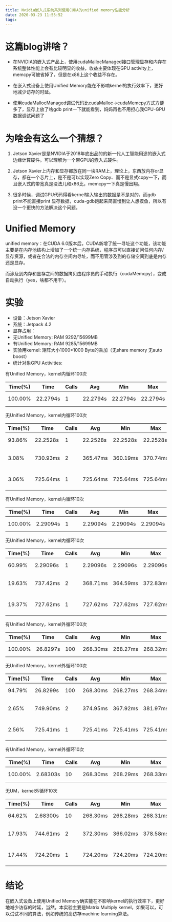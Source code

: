 ```yaml
---
title: Nvidia嵌入式系统系列使用CUDA的unified memory性能分析
date: 2020-03-23 11:55:52
tags:
---
```


# 这篇blog讲啥？

 - 在NVIDIA的嵌入式产品上，使用cudaMallocManaged接口管理显存和内存在系统整体性能上会有比较明显的收益，收益主要体现在GPU activity上，memcpy可被省掉了，但是在x86上这个收益不存在。

 - 在嵌入式设备上使用Unified Memory能在不影响kernel的执行效率下，更好地减少访存的时延。

 - 使用cudaMallocManaged调试代码比cudaMalloc->cudaMemcpy方式方便多了，显存上放了啥gdb print一下就能看到，妈妈再也不用担心我CPU-GPU数据调试问题了

# 为啥会有这么一个猜想？

 1.  Jetson Xavier是是NVIDIA于2018年底出品的的新一代人工智能用途的嵌入式边缘计算硬件。可以理解为一个带GPU的嵌入式硬件。

 2. Jetson Xavier上内存和显存都放在同一块RAM上，理论上，东西放内存or显存，都在一个芯片上，是不是可以实现Zero Copy、而不是显式copy一下，而且嵌入式的带宽真是没法儿和x86比，memcpy一下真是慢出翔。

 3. 很多时候，调试GPU代码得看kernel输入输出的数据是不是对的，而gdb print不能直接print 显存数据，cuda-gdb跑起来简直慢到让人想摸鱼，所以有没一个更快的方法解决这个问题。

# Unified Memory

unified memory：在CUDA 6.0版本后，CUDA新增了统一寻址这个功能，该功能主要是在内存池结构上增加了一个统一内存系统，程序员可以直接访问任何内存/显存资源，或者在合法的内存空间内寻址，而不用管涉及到的存储空间到底是内存还是显存。

而涉及到内存和显存之间的数据拷贝由程序员的手动执行（cudaMemcpy），变成自动执行（yes，啥都不用干）。

# 实验

 - 设备：Jetson Xavier 
 - 系统：Jetpack 4.2
 - 显存占用：
  - 无Unified Memory: RAM 9292/15699MB
  - 有Unified Memory: RAM 9285/15699MB
 - 实验用kernel: 矩阵大小1000*1000 Byte的乘加（无share memory 无auto boost）
 - 统计对象GPU Activities:

有Unified Memory，kernel内循环100次


| Time(%) | Time     | Calls | Avg      | Min      | Max      | Name                       |
| ------- | -------- | ----- | -------- | -------- | -------- | -------------------------- |
| 100.00% | 22.2794s | 1     | 22.2794s | 22.2794s | 22.2794s | AplusB(int, int, int, int) |

无Unified Memory，kernel内循环100次


| Time(%) | Time     | Calls | Avg      | Min      | Max      | Name                       |
| ------- | -------- | ----- | -------- | -------- | -------- | -------------------------- |
| 93.86%  | 22.2528s | 1     | 22.2528s | 22.2528s | 22.2528s | AplusB(int, int, int, int) |
| 3.08%   | 730.93ms | 2     | 365.47ms | 360.19ms | 370.74ms | [CUDA memcpy HtoD]         |
| 3.06%   | 725.64ms | 1     | 725.64ms | 725.64ms | 725.64ms | [CUDA memcpy DtoH]         |

有Unified Memory，kernel内循环10次	

| Time(%) | Time     | Calls | Avg      | Min      | Max      | Name                       |
| ------- | -------- | ----- | -------- | -------- | -------- | -------------------------- |
| 100.00% | 2.29094s | 1     | 2.29094s | 2.29094s | 2.29094s | AplusB(int, int, int, int) |

无Unified Memory，kernel内循环10次

| Time(%) | Time     | Calls | Avg      | Min      | Max      | Name                       |
| ------- | -------- | ----- | -------- | -------- | -------- | -------------------------- |
| 60.99%  | 2.29096s | 1     | 2.29096s | 2.29096s | 2.29096s | AplusB(int, int, int, int) |
| 19.63%  | 737.42ms | 2     | 368.71ms | 364.59ms | 372.83ms | [CUDA memcpy HtoD]         |
| 19.37%  | 727.62ms | 1     | 727.62ms | 727.62ms | 727.62ms | [CUDA memcpy DtoH]         |

有Unified Memory，kernel外循环100次

| Time(%) | Time     | Calls | Avg      | Min      | Max      | Name                       |
| ------- | -------- | ----- | -------- | -------- | -------- | -------------------------- |
| 100.00% | 26.8297s | 100   | 268.30ms | 268.27ms | 268.32ms | AplusB(int, int, int, int) |

无Unified Memory，kernel外循环100次

| Time(%) | Time     | Calls | Avg      | Min      | Max      | Name                       |
| ------- | -------- | ----- | -------- | -------- | -------- | -------------------------- |
| 94.79%  | 26.8299s | 100   | 268.30ms | 268.27ms | 268.34ms | AplusB(int, int, int, int) |
| 2.65%   | 749.90ms | 2     | 374.95ms | 367.92ms | 381.97ms | [CUDA memcpy HtoD]         |
| 2.56%   | 725.41ms | 1     | 725.41ms | 725.41ms | 725.41ms | [CUDA memcpy DtoH]         |

有Unified Memory，kernel外循环10次	

| Time(%) | Time     | Calls | Avg      | Min      | Max      | Name                       |
| ------- | -------- | ----- | -------- | -------- | -------- | -------------------------- |
| 100.00% | 2.68303s | 10    | 268.30ms | 268.29ms | 268.33ms | AplusB(int, int, int, int) |

无UM，kernel外循环10次


| Time(%) | Time     | Calls | Avg      | Min      | Max      | Name                       |
| ------- | -------- | ----- | -------- | -------- | -------- | -------------------------- |
| 64.62%  | 2.68300s | 10    | 268.30ms | 268.28ms | 268.31ms | AplusB(int, int, int, int) |
| 17.93%  | 744.61ms | 2     | 372.30ms | 366.02ms | 378.58ms | [CUDA memcpy HtoD]         |
| 17.44%  | 724.20ms | 1     | 724.20ms | 724.20ms | 724.20ms | [CUDA memcpy DtoH]         |

# 结论

在嵌入式设备上使用Unified Memory确实能在不影响kernel的执行效率下，更好地减少访存的时延，当然，本实验主要是Matrix Multiply kernel，如果可以，可以试试不同的算法，例如传统的高访存machine learning算法。